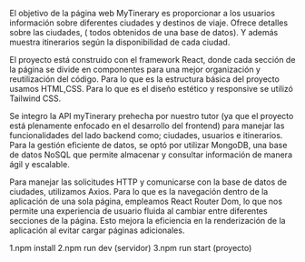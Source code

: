 El objetivo de la página web MyTinerary es proporcionar a los usuarios información sobre diferentes ciudades 
y destinos de viaje. Ofrece detalles sobre las ciudades, ( todos obtenidos de una base de datos). 
Y además muestra itinerarios según la disponibilidad de cada ciudad.
 
El proyecto está construido con el framework React, donde cada sección de la página se divide en 
componentes para una mejor organización y reutilización del código.
Para lo que es la estructura básica del proyecto usamos HTML,CSS. Para lo que es el diseño estético y responsive se utilizó
Tailwind CSS.

Se integro la API myTinerary prehecha por nuestro tutor (ya que el proyecto está plenamente enfocado en el desarrollo del frontend) para manejar las funcionalidades del lado backend como; ciudades, usuarios e itinerarios. Para la gestión eficiente de datos, se optó por utilizar MongoDB, una base de datos NoSQL que permite almacenar y consultar información de manera ágil y escalable.

Para manejar las solicitudes HTTP y comunicarse con la base de datos de ciudades, utilizamos Axios.
Para lo que es la navegación dentro de la aplicación de una sola página, empleamos React Router Dom, lo que nos permite una
experiencia de usuario fluida al cambiar entre diferentes secciones de la página.
Esto mejora la eficiencia en la renderización de la aplicación al evitar cargar páginas adicionales.



1.npm install
2.npm run dev (servidor)
3.npm run start (proyecto)
